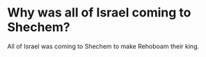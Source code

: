 # Why was all of Israel coming to Shechem?

All of Israel was coming to Shechem to make Rehoboam their king. 